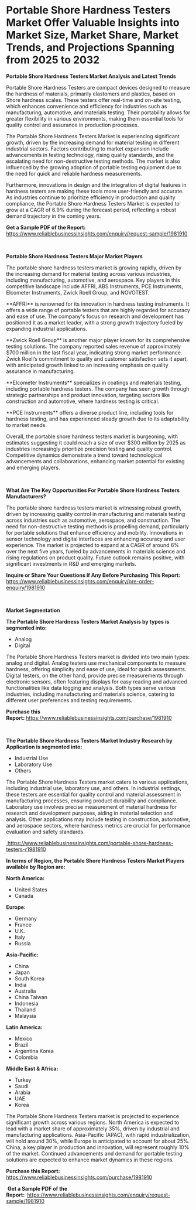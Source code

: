 <p><h1>Portable Shore Hardness Testers Market Offer Valuable Insights into Market Size, Market Share, Market Trends, and Projections Spanning from 2025 to 2032</h1></p><p><strong>Portable Shore Hardness Testers Market Analysis and Latest Trends</strong></p>
<p><p>Portable Shore Hardness Testers are compact devices designed to measure the hardness of materials, primarily elastomers and plastics, based on Shore hardness scales. These testers offer real-time and on-site testing, which enhances convenience and efficiency for industries such as manufacturing, automotive, and materials testing. Their portability allows for greater flexibility in various environments, making them essential tools for quality control and assurance in production processes.</p><p>The Portable Shore Hardness Testers Market is experiencing significant growth, driven by the increasing demand for material testing in different industrial sectors. Factors contributing to market expansion include advancements in testing technology, rising quality standards, and the escalating need for non-destructive testing methods. The market is also influenced by the growing adoption of portable testing equipment due to the need for quick and reliable hardness measurements.</p><p>Furthermore, innovations in design and the integration of digital features in hardness testers are making these tools more user-friendly and accurate. As industries continue to prioritize efficiency in production and quality compliance, the Portable Shore Hardness Testers Market is expected to grow at a CAGR of 6.9% during the forecast period, reflecting a robust demand trajectory in the coming years.</p></p>
<p><strong>Get a Sample PDF of the Report:&nbsp;</strong> <a href="https://www.reliablebusinessinsights.com/enquiry/request-sample/1981910?utm_campaign=2633&utm_medium=2&utm_source=Github&utm_content=ia&utm_term=12042025&utm_id=portable-shore-hardness-testers">https://www.reliablebusinessinsights.com/enquiry/request-sample/1981910</a></p>
<p>&nbsp;</p>
<p><strong>Portable Shore Hardness Testers Major Market Players</strong></p>
<p><p>The portable shore hardness testers market is growing rapidly, driven by the increasing demand for material testing across various industries, including manufacturing, automotive, and aerospace. Key players in this competitive landscape include AFFRI, ABS Instruments, PCE Instruments, Elcometer Instruments, Zwick Roell Group, and NOVOTEST.</p><p>**AFFRI** is renowned for its innovation in hardness testing instruments. It offers a wide range of portable testers that are highly regarded for accuracy and ease of use. The company's focus on research and development has positioned it as a market leader, with a strong growth trajectory fueled by expanding industrial applications.</p><p>**Zwick Roell Group** is another major player known for its comprehensive testing solutions. The company reported sales revenue of approximately $700 million in the last fiscal year, indicating strong market performance. Zwick Roell’s commitment to quality and customer satisfaction sets it apart, with anticipated growth linked to an increasing emphasis on quality assurance in manufacturing.</p><p>**Elcometer Instruments** specializes in coatings and materials testing, including portable hardness testers. The company has seen growth through strategic partnerships and product innovation, targeting sectors like construction and automotive, where hardness testing is critical.</p><p>**PCE Instruments** offers a diverse product line, including tools for hardness testing, and has experienced steady growth due to its adaptability to market needs. </p><p>Overall, the portable shore hardness testers market is burgeoning, with estimates suggesting it could reach a size of over $300 million by 2025 as industries increasingly prioritize precision testing and quality control. Competitive dynamics demonstrate a trend toward technological advancements and collaborations, enhancing market potential for existing and emerging players.</p></p>
<p>&nbsp;</p>
<p><strong>What Are The Key Opportunities For Portable Shore Hardness Testers Manufacturers?</strong></p>
<p><p>The portable shore hardness testers market is witnessing robust growth, driven by increasing quality control in manufacturing and materials testing across industries such as automotive, aerospace, and construction. The need for non-destructive testing methods is propelling demand, particularly for portable solutions that enhance efficiency and mobility. Innovations in sensor technology and digital interfaces are enhancing accuracy and user experience. The market is projected to expand at a CAGR of around 6% over the next five years, fueled by advancements in materials science and rising regulations on product quality. Future outlook remains positive, with significant investments in R&D and emerging markets.</p></p>
<p><strong>Inquire or Share Your Questions If Any Before Purchasing This Report:</strong> <a href="https://www.reliablebusinessinsights.com/enquiry/pre-order-enquiry/1981910?utm_campaign=2633&utm_medium=2&utm_source=Github&utm_content=ia&utm_term=12042025&utm_id=portable-shore-hardness-testers">https://www.reliablebusinessinsights.com/enquiry/pre-order-enquiry/1981910</a></p>
<p>&nbsp;</p>
<p><strong>Market Segmentation</strong></p>
<p><strong>The Portable Shore Hardness Testers Market Analysis by types is segmented into:</strong></p>
<p><ul><li>Analog</li><li>Digital</li></ul></p>
<p><p>The Portable Shore Hardness Testers market is divided into two main types: analog and digital. Analog testers use mechanical components to measure hardness, offering simplicity and ease of use, ideal for quick assessments. Digital testers, on the other hand, provide precise measurements through electronic sensors, often featuring displays for easy reading and advanced functionalities like data logging and analysis. Both types serve various industries, including manufacturing and materials science, catering to different user preferences and testing requirements.</p></p>
<p><strong>Purchase this Report:&nbsp;</strong><a href="https://www.reliablebusinessinsights.com/purchase/1981910?utm_campaign=2633&utm_medium=2&utm_source=Github&utm_content=ia&utm_term=12042025&utm_id=portable-shore-hardness-testers">https://www.reliablebusinessinsights.com/purchase/1981910</a></p>
<p>&nbsp;</p>
<p><strong>The Portable Shore Hardness Testers Market Industry Research by Application is segmented into:</strong></p>
<p><ul><li>Industrial Use</li><li>Laboratory Use</li><li>Others</li></ul></p>
<p><p>The Portable Shore Hardness Testers market caters to various applications, including industrial use, laboratory use, and others. In industrial settings, these testers are essential for quality control and material assessment in manufacturing processes, ensuring product durability and compliance. Laboratory use involves precise measurement of material hardness for research and development purposes, aiding in material selection and analysis. Other applications may include testing in construction, automotive, and aerospace sectors, where hardness metrics are crucial for performance evaluation and safety standards.</p></p>
<p><a href="https://www.reliablebusinessinsights.com/portable-shore-hardness-testers-r1981910?utm_campaign=2633&utm_medium=2&utm_source=Github&utm_content=ia&utm_term=12042025&utm_id=portable-shore-hardness-testers">&nbsp;https://www.reliablebusinessinsights.com/portable-shore-hardness-testers-r1981910</a></p>
<p><strong>In terms of Region, the Portable Shore Hardness Testers Market Players available by Region are:</strong></p>
<p>
    <p> <strong> North America: </strong>
        <ul>
            <li>United States</li>
            <li>Canada</li>
        </ul>
        </p> 
    <p> <strong> Europe: </strong>
        <ul>
            <li>Germany</li>
            <li>France</li>
            <li>U.K.</li>
            <li>Italy</li>
            <li>Russia</li>
        </ul>
        </p> 
    <p> <strong> Asia-Pacific: </strong>
        <ul>
            <li>China</li>
            <li>Japan</li>
            <li>South Korea</li>
            <li>India</li>
            <li>Australia</li>
            <li>China Taiwan</li>
            <li>Indonesia</li>
            <li>Thailand</li>
            <li>Malaysia</li>
        </ul>
        </p> 
    <p> <strong> Latin America: </strong>
        <ul>
            <li>Mexico</li>
            <li>Brazil</li>
            <li>Argentina Korea</li>
            <li>Colombia</li>
        </ul>
        </p> 
    <p> <strong> Middle East & Africa: </strong>
        <ul>
            <li>Turkey</li>
            <li>Saudi</li>
            <li>Arabia</li>
            <li>UAE</li>
            <li>Korea</li>
        </ul>
    </p>
    </p>
<p><p>The Portable Shore Hardness Testers market is projected to experience significant growth across various regions. North America is expected to lead with a market share of approximately 35%, driven by industrial and manufacturing applications. Asia-Pacific (APAC), with rapid industrialization, will hold around 30%, while Europe is anticipated to account for about 25%. China, a key player in production and innovation, will represent roughly 10% of the market. Continued advancements and demand for portable testing solutions are expected to enhance market dynamics in these regions.</p></p>
<p><strong>Purchase this Report: </strong><a href="https://www.reliablebusinessinsights.com/purchase/1981910?utm_campaign=2633&utm_medium=2&utm_source=Github&utm_content=ia&utm_term=12042025&utm_id=portable-shore-hardness-testers">https://www.reliablebusinessinsights.com/purchase/1981910</a></p>
<p>&nbsp;<strong>Get a Sample PDF of the Report:&nbsp;&nbsp;</strong><a href="https://www.reliablebusinessinsights.com/enquiry/request-sample/1981910?utm_campaign=2633&utm_medium=2&utm_source=Github&utm_content=ia&utm_term=12042025&utm_id=portable-shore-hardness-testers">https://www.reliablebusinessinsights.com/enquiry/request-sample/1981910</a></p>
<p><strong></strong></p>
<p><p></p><p></p><p></p></p>